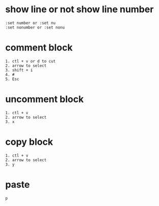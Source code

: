 # show line or not show line number
```
:set number or :set nu
:set nonumber or :set nonu
```

# comment block
```
1. ctl + v or d to cut
2. arrow to select
3. shift + i
4. #
5. Esc
```

# uncomment block
```
1. ctl + v
2. arrow to select
3. x
```

# copy block
```
1. ctl + v
2. arrow to select
3. y
```

# paste
```
p
```
